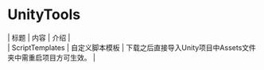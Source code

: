 # UnityTools

| 标题 | 内容 | 介绍 |  
| ScriptTemplates | 自定义脚本模板 | 下载之后直接导入Unity项目中Assets文件夹中需重启项目方可生效。 |  
